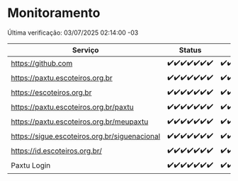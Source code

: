 # Monitoramento

Última verificação: 03/07/2025 02:14:00 -03

|Serviço|Status|Últimas 24h|
|---|---|---|
|https://github.com|<span title="2025-06-26: OK=23">✔️</span><span title="2025-06-27: OK=23">✔️</span><span title="2025-06-28: OK=23">✔️</span><span title="2025-06-29: OK=23">✔️</span><span title="2025-06-30: OK=23">✔️</span><span title="2025-07-01: OK=23">✔️</span><span title="2025-07-02: OK=5">✔️</span>|<span title="02/07/2025 03:15:00 -03 : 200">✔️</span><span title="02/07/2025 04:10:00 -03 : 200">✔️</span><span title="02/07/2025 05:14:00 -03 : 200">✔️</span><span title="02/07/2025 06:12:00 -03 : 200">✔️</span><span title="02/07/2025 07:10:00 -03 : 200">✔️</span><span title="02/07/2025 08:08:00 -03 : 200">✔️</span><span title="02/07/2025 09:18:00 -03 : 200">✔️</span><span title="02/07/2025 10:25:00 -03 : 200">✔️</span><span title="02/07/2025 11:09:00 -03 : 200">✔️</span><span title="02/07/2025 12:10:00 -03 : 200">✔️</span><span title="02/07/2025 13:11:00 -03 : 200">✔️</span><span title="02/07/2025 14:10:00 -03 : 200">✔️</span><span title="02/07/2025 15:14:00 -03 : 200">✔️</span><span title="02/07/2025 16:07:00 -03 : 200">✔️</span><span title="02/07/2025 17:10:00 -03 : 200">✔️</span><span title="02/07/2025 18:09:00 -03 : 200">✔️</span><span title="02/07/2025 19:09:00 -03 : 200">✔️</span><span title="02/07/2025 20:09:00 -03 : 200">✔️</span><span title="02/07/2025 21:49:00 -03 : 200">✔️</span><span title="02/07/2025 23:43:00 -03 : 200">✔️</span><span title="03/07/2025 00:45:00 -03 : 200">✔️</span><span title="03/07/2025 01:22:00 -03 : 200">✔️</span><span title="03/07/2025 02:14:00 -03 : 200">✔️</span>|
|https://paxtu.escoteiros.org.br|<span title="2025-06-26: OK=23">✔️</span><span title="2025-06-27: OK=23">✔️</span><span title="2025-06-28: OK=23">✔️</span><span title="2025-06-29: OK=23">✔️</span><span title="2025-06-30: OK=23">✔️</span><span title="2025-07-01: OK=23">✔️</span><span title="2025-07-02: OK=5">✔️</span>|<span title="02/07/2025 03:15:00 -03 : 200">✔️</span><span title="02/07/2025 04:10:00 -03 : 200">✔️</span><span title="02/07/2025 05:14:00 -03 : 200">✔️</span><span title="02/07/2025 06:12:00 -03 : 200">✔️</span><span title="02/07/2025 07:10:00 -03 : 200">✔️</span><span title="02/07/2025 08:08:00 -03 : 200">✔️</span><span title="02/07/2025 09:18:00 -03 : 200">✔️</span><span title="02/07/2025 10:25:00 -03 : 200">✔️</span><span title="02/07/2025 11:09:00 -03 : 200">✔️</span><span title="02/07/2025 12:10:00 -03 : 200">✔️</span><span title="02/07/2025 13:12:00 -03 : 200">✔️</span><span title="02/07/2025 14:10:00 -03 : 200">✔️</span><span title="02/07/2025 15:14:00 -03 : 200">✔️</span><span title="02/07/2025 16:07:00 -03 : 200">✔️</span><span title="02/07/2025 17:10:00 -03 : 200">✔️</span><span title="02/07/2025 18:09:00 -03 : 200">✔️</span><span title="02/07/2025 19:09:00 -03 : 200">✔️</span><span title="02/07/2025 20:09:00 -03 : 200">✔️</span><span title="02/07/2025 21:49:00 -03 : 200">✔️</span><span title="02/07/2025 23:43:00 -03 : 200">✔️</span><span title="03/07/2025 00:45:00 -03 : 200">✔️</span><span title="03/07/2025 01:22:00 -03 : 200">✔️</span><span title="03/07/2025 02:14:00 -03 : 200">✔️</span>|
|https://escoteiros.org.br|<span title="2025-06-26: OK=23">✔️</span><span title="2025-06-27: OK=23">✔️</span><span title="2025-06-28: OK=23">✔️</span><span title="2025-06-29: OK=23">✔️</span><span title="2025-06-30: OK=23">✔️</span><span title="2025-07-01: OK=23">✔️</span><span title="2025-07-02: OK=5">✔️</span>|<span title="02/07/2025 03:15:00 -03 : 200">✔️</span><span title="02/07/2025 04:10:00 -03 : 200">✔️</span><span title="02/07/2025 05:14:00 -03 : 200">✔️</span><span title="02/07/2025 06:12:00 -03 : 200">✔️</span><span title="02/07/2025 07:10:00 -03 : 200">✔️</span><span title="02/07/2025 08:08:00 -03 : 200">✔️</span><span title="02/07/2025 09:18:00 -03 : 200">✔️</span><span title="02/07/2025 10:25:00 -03 : 200">✔️</span><span title="02/07/2025 11:09:00 -03 : 200">✔️</span><span title="02/07/2025 12:10:00 -03 : 200">✔️</span><span title="02/07/2025 13:12:00 -03 : 200">✔️</span><span title="02/07/2025 14:10:00 -03 : 200">✔️</span><span title="02/07/2025 15:14:00 -03 : 200">✔️</span><span title="02/07/2025 16:07:00 -03 : 200">✔️</span><span title="02/07/2025 17:10:00 -03 : 200">✔️</span><span title="02/07/2025 18:09:00 -03 : 200">✔️</span><span title="02/07/2025 19:09:00 -03 : 200">✔️</span><span title="02/07/2025 20:09:00 -03 : 200">✔️</span><span title="02/07/2025 21:49:00 -03 : 200">✔️</span><span title="02/07/2025 23:43:00 -03 : 200">✔️</span><span title="03/07/2025 00:45:00 -03 : 200">✔️</span><span title="03/07/2025 01:22:00 -03 : 200">✔️</span><span title="03/07/2025 02:14:00 -03 : 200">✔️</span>|
|https://paxtu.escoteiros.org.br/paxtu|<span title="2025-06-26: OK=23">✔️</span><span title="2025-06-27: OK=23">✔️</span><span title="2025-06-28: OK=23">✔️</span><span title="2025-06-29: OK=23">✔️</span><span title="2025-06-30: OK=23">✔️</span><span title="2025-07-01: OK=23">✔️</span><span title="2025-07-02: OK=5">✔️</span>|<span title="02/07/2025 03:15:00 -03 : 200">✔️</span><span title="02/07/2025 04:10:00 -03 : 200">✔️</span><span title="02/07/2025 05:14:00 -03 : 200">✔️</span><span title="02/07/2025 06:12:00 -03 : 200">✔️</span><span title="02/07/2025 07:10:00 -03 : 200">✔️</span><span title="02/07/2025 08:08:00 -03 : 200">✔️</span><span title="02/07/2025 09:18:00 -03 : 200">✔️</span><span title="02/07/2025 10:25:00 -03 : 200">✔️</span><span title="02/07/2025 11:09:00 -03 : 200">✔️</span><span title="02/07/2025 12:10:00 -03 : 200">✔️</span><span title="02/07/2025 13:12:00 -03 : 200">✔️</span><span title="02/07/2025 14:10:00 -03 : 200">✔️</span><span title="02/07/2025 15:14:00 -03 : 200">✔️</span><span title="02/07/2025 16:07:00 -03 : 200">✔️</span><span title="02/07/2025 17:10:00 -03 : 200">✔️</span><span title="02/07/2025 18:09:00 -03 : 200">✔️</span><span title="02/07/2025 19:09:00 -03 : 200">✔️</span><span title="02/07/2025 20:09:00 -03 : 200">✔️</span><span title="02/07/2025 21:49:00 -03 : 200">✔️</span><span title="02/07/2025 23:43:00 -03 : 200">✔️</span><span title="03/07/2025 00:45:00 -03 : 200">✔️</span><span title="03/07/2025 01:22:00 -03 : 200">✔️</span><span title="03/07/2025 02:14:00 -03 : 200">✔️</span>|
|https://paxtu.escoteiros.org.br/meupaxtu|<span title="2025-06-26: OK=23">✔️</span><span title="2025-06-27: OK=23">✔️</span><span title="2025-06-28: OK=23">✔️</span><span title="2025-06-29: OK=23">✔️</span><span title="2025-06-30: OK=23">✔️</span><span title="2025-07-01: OK=23">✔️</span><span title="2025-07-02: OK=5">✔️</span>|<span title="02/07/2025 03:15:00 -03 : 200">✔️</span><span title="02/07/2025 04:10:00 -03 : 200">✔️</span><span title="02/07/2025 05:14:00 -03 : 200">✔️</span><span title="02/07/2025 06:12:00 -03 : 200">✔️</span><span title="02/07/2025 07:10:00 -03 : 200">✔️</span><span title="02/07/2025 08:08:00 -03 : 200">✔️</span><span title="02/07/2025 09:18:00 -03 : 200">✔️</span><span title="02/07/2025 10:25:00 -03 : 200">✔️</span><span title="02/07/2025 11:09:00 -03 : 200">✔️</span><span title="02/07/2025 12:10:00 -03 : 200">✔️</span><span title="02/07/2025 13:12:00 -03 : 200">✔️</span><span title="02/07/2025 14:10:00 -03 : 200">✔️</span><span title="02/07/2025 15:14:00 -03 : 200">✔️</span><span title="02/07/2025 16:07:00 -03 : 200">✔️</span><span title="02/07/2025 17:10:00 -03 : 200">✔️</span><span title="02/07/2025 18:09:00 -03 : 200">✔️</span><span title="02/07/2025 19:09:00 -03 : 200">✔️</span><span title="02/07/2025 20:09:00 -03 : 200">✔️</span><span title="02/07/2025 21:49:00 -03 : 200">✔️</span><span title="02/07/2025 23:43:00 -03 : 200">✔️</span><span title="03/07/2025 00:45:00 -03 : 200">✔️</span><span title="03/07/2025 01:22:00 -03 : 200">✔️</span><span title="03/07/2025 02:14:00 -03 : 200">✔️</span>|
|https://sigue.escoteiros.org.br/siguenacional|<span title="2025-06-26: OK=23">✔️</span><span title="2025-06-27: OK=23">✔️</span><span title="2025-06-28: OK=23">✔️</span><span title="2025-06-29: OK=23">✔️</span><span title="2025-06-30: OK=23">✔️</span><span title="2025-07-01: OK=23">✔️</span><span title="2025-07-02: OK=5">✔️</span>|<span title="02/07/2025 03:15:00 -03 : 200">✔️</span><span title="02/07/2025 04:10:00 -03 : 200">✔️</span><span title="02/07/2025 05:14:00 -03 : 200">✔️</span><span title="02/07/2025 06:12:00 -03 : 200">✔️</span><span title="02/07/2025 07:10:00 -03 : 200">✔️</span><span title="02/07/2025 08:08:00 -03 : 200">✔️</span><span title="02/07/2025 09:18:00 -03 : 200">✔️</span><span title="02/07/2025 10:25:00 -03 : 200">✔️</span><span title="02/07/2025 11:09:00 -03 : 200">✔️</span><span title="02/07/2025 12:10:00 -03 : 200">✔️</span><span title="02/07/2025 13:12:00 -03 : 200">✔️</span><span title="02/07/2025 14:10:00 -03 : 200">✔️</span><span title="02/07/2025 15:14:00 -03 : 200">✔️</span><span title="02/07/2025 16:07:00 -03 : 200">✔️</span><span title="02/07/2025 17:10:00 -03 : 200">✔️</span><span title="02/07/2025 18:09:00 -03 : 200">✔️</span><span title="02/07/2025 19:09:00 -03 : 200">✔️</span><span title="02/07/2025 20:09:00 -03 : 200">✔️</span><span title="02/07/2025 21:49:00 -03 : 200">✔️</span><span title="02/07/2025 23:43:00 -03 : 200">✔️</span><span title="03/07/2025 00:45:00 -03 : 200">✔️</span><span title="03/07/2025 01:22:00 -03 : 200">✔️</span><span title="03/07/2025 02:14:00 -03 : 200">✔️</span>|
|https://id.escoteiros.org.br/|<span title="2025-06-26: OK=23">✔️</span><span title="2025-06-27: OK=23">✔️</span><span title="2025-06-28: OK=23">✔️</span><span title="2025-06-29: OK=23">✔️</span><span title="2025-06-30: OK=23">✔️</span><span title="2025-07-01: OK=23">✔️</span><span title="2025-07-02: OK=5">✔️</span>|<span title="02/07/2025 03:15:00 -03 : 200">✔️</span><span title="02/07/2025 04:10:00 -03 : 200">✔️</span><span title="02/07/2025 05:14:00 -03 : 200">✔️</span><span title="02/07/2025 06:12:00 -03 : 200">✔️</span><span title="02/07/2025 07:10:00 -03 : 200">✔️</span><span title="02/07/2025 08:08:00 -03 : 200">✔️</span><span title="02/07/2025 09:18:00 -03 : 200">✔️</span><span title="02/07/2025 10:25:00 -03 : 200">✔️</span><span title="02/07/2025 11:09:00 -03 : 200">✔️</span><span title="02/07/2025 12:10:00 -03 : 200">✔️</span><span title="02/07/2025 13:12:00 -03 : 200">✔️</span><span title="02/07/2025 14:10:00 -03 : 200">✔️</span><span title="02/07/2025 15:14:00 -03 : 200">✔️</span><span title="02/07/2025 16:07:00 -03 : 200">✔️</span><span title="02/07/2025 17:10:00 -03 : 200">✔️</span><span title="02/07/2025 18:09:00 -03 : 200">✔️</span><span title="02/07/2025 19:09:00 -03 : 200">✔️</span><span title="02/07/2025 20:09:00 -03 : 200">✔️</span><span title="02/07/2025 21:49:00 -03 : 200">✔️</span><span title="02/07/2025 23:43:00 -03 : 200">✔️</span><span title="03/07/2025 00:45:00 -03 : 200">✔️</span><span title="03/07/2025 01:22:00 -03 : 200">✔️</span><span title="03/07/2025 02:14:00 -03 : 200">✔️</span>|
|Paxtu Login|<span title="2025-06-26: OK=23">✔️</span><span title="2025-06-27: OK=23">✔️</span><span title="2025-06-28: OK=23">✔️</span><span title="2025-06-29: OK=23">✔️</span><span title="2025-06-30: OK=23">✔️</span><span title="2025-07-01: OK=23">✔️</span><span title="2025-07-02: OK=5">✔️</span>|<span title="02/07/2025 03:15:00 -03 : 200">✔️</span><span title="02/07/2025 04:10:00 -03 : 200">✔️</span><span title="02/07/2025 05:14:00 -03 : 200">✔️</span><span title="02/07/2025 06:12:00 -03 : 200">✔️</span><span title="02/07/2025 07:10:00 -03 : 200">✔️</span><span title="02/07/2025 08:08:00 -03 : 200">✔️</span><span title="02/07/2025 09:18:00 -03 : 200">✔️</span><span title="02/07/2025 10:25:00 -03 : 200">✔️</span><span title="02/07/2025 11:09:00 -03 : 200">✔️</span><span title="02/07/2025 12:10:00 -03 : 200">✔️</span><span title="02/07/2025 13:12:00 -03 : 200">✔️</span><span title="02/07/2025 14:10:00 -03 : 200">✔️</span><span title="02/07/2025 15:14:00 -03 : 200">✔️</span><span title="02/07/2025 16:07:00 -03 : 200">✔️</span><span title="02/07/2025 17:10:00 -03 : 200">✔️</span><span title="02/07/2025 18:09:00 -03 : 200">✔️</span><span title="02/07/2025 19:09:00 -03 : 200">✔️</span><span title="02/07/2025 20:09:00 -03 : 200">✔️</span><span title="02/07/2025 21:49:00 -03 : 200">✔️</span><span title="02/07/2025 23:43:00 -03 : 200">✔️</span><span title="03/07/2025 00:45:00 -03 : 200">✔️</span><span title="03/07/2025 01:22:00 -03 : 200">✔️</span><span title="03/07/2025 02:14:00 -03 : 200">✔️</span>|
